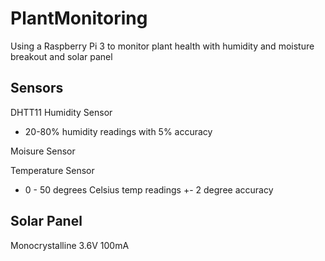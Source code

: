 # PlantMonitoring
Using a Raspberry Pi 3 to monitor plant health with humidity and moisture breakout and solar panel

## Sensors
DHTT11 Humidity Sensor
- 20-80% humidity readings with 5% accuracy

Moisure Sensor

Temperature Sensor
- 0 - 50 degrees Celsius temp readings +- 2 degree accuracy

## Solar Panel
Monocrystalline 3.6V 100mA

